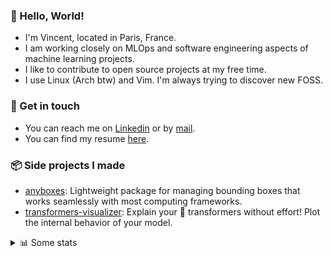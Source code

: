 ### 👋 Hello, World!

- I'm Vincent, located in Paris, France.
- I am working closely on MLOps and software engineering aspects of machine learning projects.
- I like to contribute to open source projects at my free time.
- I use Linux (Arch btw) and Vim. I'm always trying to discover new FOSS.

### 🔗 Get in touch

- You can reach me on [Linkedin](https://www.linkedin.com/in/vincent-duchauffour-3a9641155/) or by [mail](mailto:vincent.duchauffour@proton.me).
- You can find my resume [here](https://raw.githubusercontent.com/VDuchauffour/resume/main/resume.pdf).

### 📦 Side projects I made

- [anyboxes](https://github.com/VDuchauffour/anyboxes): Lightweight package for managing bounding boxes that works seamlessly with most computing frameworks.
- [transformers-visualizer](https://github.com/VDuchauffour/transformers-visualizer): Explain your 🤗 transformers without effort! Plot the internal behavior of your model. 

<details><summary>📊 Some stats</summary>  
  
<p align="center">
  <img alt="VDuchauffour's github stats" src="https://github-readme-stats.vercel.app/api?username=VDuchauffour&include_all_commits=true&show_icons=true&theme=react"/>
  <br />
  <img alt="VDuchauffour's streak stats" src="https://streak-stats.demolab.com?user=VDuchauffour&theme=react"/>
  <br />
  <img alt="VDuchauffour's language stats" src="https://github-readme-stats.vercel.app/api/top-langs/?username=VDuchauffour&count_private=true&include_all_commits=true&show_icons=true&layout=compact&theme=react"/>
  <!--   <br />
  <img alt="VDuchauffour's Wakatime stats" src="https://github-readme-stats.vercel.app/api/wakatime?username=VDuchauffour&theme=react"/> -->
</p>

#### 🧭 Wakatime stats
<!--START_SECTION:waka-->
![Code Time](http://img.shields.io/badge/Code%20Time-1%2C910%20hrs%203%20mins-blue)

![Lines of code](https://img.shields.io/badge/From%20Hello%20World%20I%27ve%20Written-4.8%20million%20lines%20of%20code-blue)

**🐱 My GitHub Data** 

> 📦 980.9 kB Used in GitHub's Storage 
 > 
> 🏆 556 Contributions in the Year 2024
 > 
> 🚫 Not Opted to Hire
 > 
> 📜 9 Public Repositories 
 > 
> 🔑 2 Private Repositories 
 > 
**I'm an Early 🐤** 

```text
🌞 Morning                318 commits         ██░░░░░░░░░░░░░░░░░░░░░░░   07.37 % 
🌆 Daytime                2286 commits        █████████████░░░░░░░░░░░░   52.97 % 
🌃 Evening                1320 commits        ████████░░░░░░░░░░░░░░░░░   30.58 % 
🌙 Night                  392 commits         ██░░░░░░░░░░░░░░░░░░░░░░░   09.08 % 
```
📅 **I'm Most Productive on Monday** 

```text
Monday                   1000 commits        ██████░░░░░░░░░░░░░░░░░░░   23.17 % 
Tuesday                  777 commits         ████░░░░░░░░░░░░░░░░░░░░░   18.00 % 
Wednesday                705 commits         ████░░░░░░░░░░░░░░░░░░░░░   16.33 % 
Thursday                 792 commits         █████░░░░░░░░░░░░░░░░░░░░   18.35 % 
Friday                   645 commits         ████░░░░░░░░░░░░░░░░░░░░░   14.94 % 
Saturday                 103 commits         █░░░░░░░░░░░░░░░░░░░░░░░░   02.39 % 
Sunday                   294 commits         ██░░░░░░░░░░░░░░░░░░░░░░░   06.81 % 
```


📊 **This Week I Spent My Time On** 

```text
💬 Programming Languages: 
Python                   17 hrs 42 mins      ██████████████░░░░░░░░░░░   57.79 % 
YAML                     4 hrs 3 mins        ███░░░░░░░░░░░░░░░░░░░░░░   13.22 % 
XML                      1 hr 43 mins        █░░░░░░░░░░░░░░░░░░░░░░░░   05.65 % 
Docker                   1 hr 16 mins        █░░░░░░░░░░░░░░░░░░░░░░░░   04.16 % 
C++                      1 hr 1 min          █░░░░░░░░░░░░░░░░░░░░░░░░   03.36 % 
```


 Last Updated on 31/05/2024 00:39:11 UTC
<!--END_SECTION:waka-->
</details>
